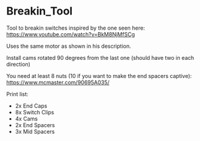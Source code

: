 # Breakin_Tool
Tool to breakin switches inspired by the one seen here: https://www.youtube.com/watch?v=BkM8NjMfSCg

Uses the same motor as shown in his description.

Install cams rotated 90 degrees from the last one (should have two in each direction)

You need at least 8 nuts (10 if you want to make the end spacers captive): https://www.mcmaster.com/90695A035/

Print list:
- 2x End Caps
- 8x Switch Clips
- 4x Cams
- 2x End Spacers
- 3x Mid Spacers
